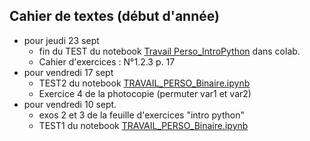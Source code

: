 ## Cahier de textes (début d'année)
* pour jeudi 23 sept
  *  fin du TEST du notebook [Travail Perso_IntroPython](https://colab.research.google.com/github/thfruchart/1nsi/blob/main/01/TRAVAIL_PERSONNEL_IntroPython.ipynb) dans colab.
  *  Cahier d'exercices : N°1.2.3 p. 17
* pour vendredi 17 sept
  *  TEST2 du notebook [TRAVAIL_PERSO_Binaire.ipynb](https://github.com/thfruchart/1nsi/blob/main/19/TRAVAIL_PERSO_Binaire.ipynb) 
  *  Exercice 4 de la photocopie (permuter var1 et var2)
* pour vendredi 10 sept.
  * exos 2 et 3 de la feuille d'exercices "intro python"
  * TEST1 du notebook [TRAVAIL_PERSO_Binaire.ipynb](https://github.com/thfruchart/1nsi/blob/main/19/TRAVAIL_PERSO_Binaire.ipynb)
